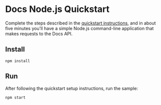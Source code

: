 # Docs Node.js Quickstart

Complete the steps described in the [quickstart instructions](
https://developers.google.com/docs/api/quickstart/nodejs), and in about five
minutes you'll have a simple Node.js command-line application that makes
requests to the Docs API.

## Install

`npm install`

## Run

After following the quickstart setup instructions, run the sample:

`npm start`
